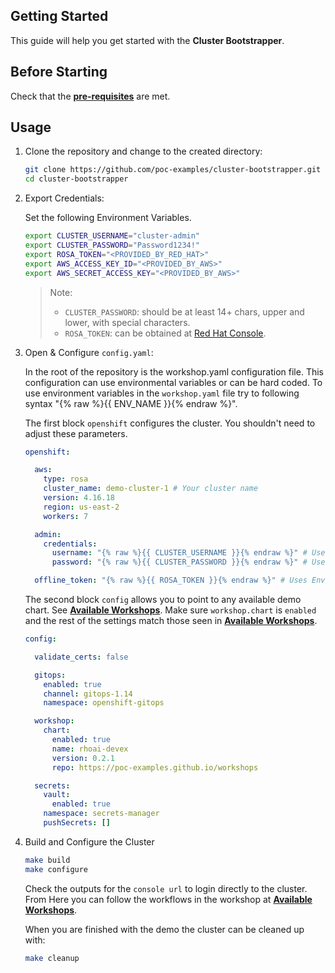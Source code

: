 ## Getting Started

This guide will help you get started with the **Cluster Bootstrapper**.

## Before Starting

Check that the **[pre-requisites](prerequisites.md)** are met.

## Usage 

1. Clone the repository and change to the created directory:

   ```bash
   git clone https://github.com/poc-examples/cluster-bootstrapper.git
   cd cluster-bootstrapper
   ```

2. Export Credentials:

   Set the following Environment Variables.

   ```bash
   export CLUSTER_USERNAME="cluster-admin"
   export CLUSTER_PASSWORD="Password1234!"
   export ROSA_TOKEN="<PROVIDED_BY_RED_HAT>"
   export AWS_ACCESS_KEY_ID="<PROVIDED_BY_AWS>"
   export AWS_SECRET_ACCESS_KEY="<PROVIDED_BY_AWS>"
   ```

   > Note: 
   >  * `CLUSTER_PASSWORD`: should be at least 14+ chars, upper and lower, with special characters. 
   >  * `ROSA_TOKEN`: can be obtained at [Red Hat Console](https://console.redhat.com/).

3. Open & Configure `config.yaml`:

   In the root of the repository is the workshop.yaml configuration file.  This configuration can use environmental variables or can be hard coded.  To use environment variables in the `workshop.yaml` file try to following syntax "{% raw %}{{ ENV_NAME }}{% endraw %}".

   The first block `openshift` configures the cluster.  You shouldn't need to adjust these parameters.

   ```yaml
   openshift:

     aws:
       type: rosa
       cluster_name: demo-cluster-1 # Your cluster name
       version: 4.16.18
       region: us-east-2
       workers: 7

     admin:
       credentials:
         username: "{% raw %}{{ CLUSTER_USERNAME }}{% endraw %}" # Uses Environment Variable CLUSTER_USERNAME
         password: "{% raw %}{{ CLUSTER_PASSWORD }}{% endraw %}" # Uses Environment Variable CLUSTER_PASSWORD

     offline_token: "{% raw %}{{ ROSA_TOKEN }}{% endraw %}" # Uses Environment Variable ROSA_TOKEN
   ```

   The second block `config` allows you to point to any available demo chart. See **[Available Workshops](https://poc-examples.github.io/workshops/)**.  Make sure `workshop.chart` is `enabled` and the rest of the settings match those seen in **[Available Workshops](https://poc-examples.github.io/workshops/)**.

   ```yaml
   config:

     validate_certs: false

     gitops:
       enabled: true
       channel: gitops-1.14
       namespace: openshift-gitops

     workshop:
       chart:
         enabled: true
         name: rhoai-devex
         version: 0.2.1
         repo: https://poc-examples.github.io/workshops

     secrets:
       vault:
         enabled: true
       namespace: secrets-manager
       pushSecrets: []
   ```

4. Build and Configure the Cluster

   ```bash
   make build
   make configure
   ```

   Check the outputs for the `console url` to login directly to the cluster.  From Here you can follow the workflows in the workshop at **[Available Workshops](https://poc-examples.github.io/workshops/)**.

   When you are finished with the demo the cluster can be cleaned up with:

   ```bash
   make cleanup
   ```
